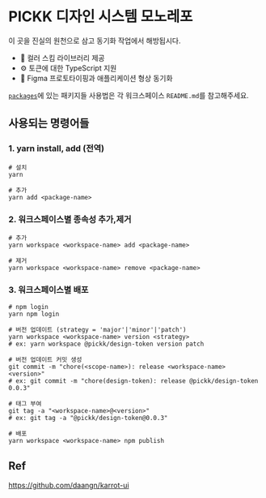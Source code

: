 # PICKK 디자인 시스템 모노레포

이 곳을 진실의 원천으로 삼고 동기화 작업에서 해방됩시다.

- 🎨 컬러 스킴 라이브러리 제공
- ⚙️ 토큰에 대한 TypeScript 지원
- 🔄 Figma 프로토타이핑과 애플리케이션 형상 동기화

[`packages`](./packages)에 있는 패키지들 사용법은 각 워크스페이스 `README.md`를 참고해주세요.

## 사용되는 명령어들

### 1. yarn install, add (전역)

```shell
# 설치
yarn

# 추가
yarn add <package-name>
```

### 2. 워크스페이스별 종속성 추가,제거

```shell
# 추가
yarn workspace <workspace-name> add <package-name>

# 제거
yarn workspace <workspace-name> remove <package-name>
```

### 3. 워크스페이스별 배포

```shell
# npm login
yarn npm login

# 버전 업데이트 (strategy = 'major'|'minor'|'patch')
yarn workspace <workspace-name> version <strategy>
# ex: yarn workspace @pickk/design-token version patch

# 버전 업데이트 커밋 생성
git commit -m "chore(<scope-name>): release <workspace-name> <version>"
# ex: git commit -m "chore(design-token): release @pickk/design-token 0.0.3"

# 태그 부여
git tag -a "<workspace-name>@<version>"
# ex: git tag -a "@pickk/design-token@0.0.3"

# 배포
yarn workspace <workspace-name> npm publish
```

## Ref

https://github.com/daangn/karrot-ui
